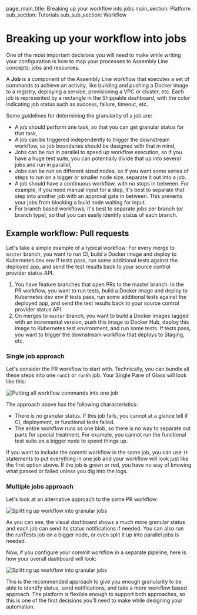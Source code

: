 page_main_title: Breaking up your workflow into jobs
main_section: Platform
sub_section: Tutorials
sub_sub_section: Workflow

# Breaking up your workflow into jobs

One of the most important decisions you will need to make while writing your configuration is how to map your processes to Assembly Line concepts: jobs and resources.

A **Job** is a component of the Assembly Line workflow that executes a set of commands to achieve an activity, like building and pushing a Docker image to a registry, deploying a service, provisioning a VPC or cluster, etc.  Each job is represented by a rectangle in the Shippable dashboard, with the color indicating job status such as success, failure, timeout, etc.

Some guidelines for determining the granularity of a job are:

* A job should perform one task, so that you can get granular status for that task,
* A job can be triggered independently to trigger the downstream workflow, so job boundaries should be designed with that in mind,
* Jobs can be run in parallel to speed up workflow execution, so if you have a huge test suite, you can potentially divide that up into several jobs and run in parallel,
* Jobs can be run on different sized nodes, so if you want some series of steps to run on a bigger or smaller node size, separate it out into a job.
* A job should have a continuous workflow, with no stops in between. For example, if you need manual input for a step, it's best to separate that step into another job with an approval gate in between. This prevents your jobs from blocking a build node waiting for input.
* For branch based workflows, it's best to separate jobs per branch (or branch type), so that you can easily identify status of each branch.

## Example workflow: Pull requests

Let's take a simple example of a typical workflow: For every merge to `master` branch, you want to run CI, build a Docker image and deploy to Kubernetes dev env if tests pass, run some additional tests against the deployed app, and send the test results back to your source control provider status API.

1. You have feature branches that open PRs to the master branch. In the PR workflow, you want to run tests, build a Docker image and deploy to Kubernetes dev env if tests pass, run some additional tests against the deployed app, and send the test results back to your source control provider status API.
2. On merges to `master` branch, you want to build a Docker images tagged with an incremental version, push this image to Docker Hub, deploy this image to Kubernetes test environment, and run some tests. If tests pass, you want to trigger the downstream workflow that deploys to Staging, etc.

### Single job approach

Let's consider the PR workflow to start with. Technically, you can bundle all these steps into one `runCI` or `runSh` job. Your Single Pane of Glass will look like this:

<img src="/images/platform/tutorial/workflow/break-workflow-into-jobs-fig1.png" alt="Putting all workflow commands into one job">

The approach above has the following characteristics:

* There is no granular status. If this job fails, you cannot at a glance tell if CI, deployment, or functional tests failed.
* The entire workflow runs as one blob, so there is no way to separate out parts for special treatment. For example, you cannot run the functional test suite on a bigger node to speed things up.

If you want to include the commit workflow in the same job, you can use `IF` statements to put everything in one job and your workflow will look just like the first option above. If the job is green or red, you have no way of knowing what passed or failed unless you dig into the logs.

### Multiple jobs approach

Let's look at an alternative approach to the same PR workflow:

<img src="/images/platform/tutorial/workflow/break-workflow-into-jobs-fig2.png" alt="Splitting up workflow into granular jobs">

As you can see, the visual dashboard shows a much more granular status and each job can send its status notifications if needed. You can also run the runTests job on a bigger node, or even split it up into parallel jobs is needed.

Now, if you configure your commit workflow in a separate pipeline, here is how your overall dashboard will look:

<img src="/images/platform/tutorial/workflow/break-workflow-into-jobs-fig4.png" alt="Splitting up workflow into granular jobs">

This is the recommended approach to give you enough granularity to be able to identify status, send notifications, and take a more workflow based approach. The platform is flexible enough to support both approaches, so this is one of the first decisions you'll need to make while designing your automation.
